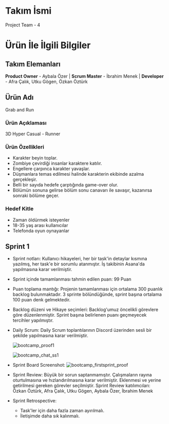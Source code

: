 # Takım İsmi
Project Team - 4


# Ürün İle İlgili Bilgiler

## Takım Elemanları
**Product Owner** - Aybala Özer | 
**Scrum Master** -  İbrahim Menek |
**Developer** -  Afra Çalık,  Utku Gögen,  Özkan Öztürk 

## Ürün Adı
Grab and Run

### Ürün Açıklaması

3D Hyper Casual - Runner

### Ürün Özellikleri 

- Karakter beyin toplar.
- Zombiye çevirdiği insanlar karaktere katılır.
- Engellere çarpınca karakter yavaşlar.
- Düşmanlara temas edilmesi halinde karakterin ekibinde azalma gerçekleşir.
- Belli bir sayıda hedefe çarptığında game-over olur.
- Bölümün sonuna gelirse bölüm sonu canavarı ile savaşır, kazanırsa sonraki bölüme geçer.

### Hedef Kitle

- Zaman öldürmek isteyenler
- 18-35 yaş arası kullanıcılar
- Telefonda oyun oynayanlar

## Sprint 1

- Sprint notları: Kullanıcı hikayeleri, her bir task'in detaylar kısmına yazılmış, her task'e bir sorumlu atanmıştır. İş takibinin Asana'da yapılmasına karar verilmiştir.

- Sprint içinde tamamlanması tahmin edilen puan: 99 Puan

- Puan toplama mantığı: Projenin tamamlanması için ortalama 300 puanlık backlog bulunmaktadır. 3 sprinte bölündüğünde, sprint başına ortalama 100 puan denk gelmektedir.

- Backlog düzeni ve Hikaye seçimleri: Backlog'umuz öncelikli görevlere göre düzenlenmiştir. Sprint başına belirlenen puanı geçmeyecek tercihler yapılmıştır.

- Daily Scrum: Daily Scrum toplantılarının Discord üzerinden sesli bir şekilde yapılmasına karar verilmiştir. 

  ![bootcamp_proof1](https://user-images.githubusercontent.com/90201048/167458822-83b4d0c5-401f-4363-bf25-607533139c65.png)

  ![bootcamp_chat_ss1](https://user-images.githubusercontent.com/90201048/167482374-fa17ae03-90a2-4fb2-bd96-632d4df540b8.png)


- Sprint Board Screenshot: ![bootcamp_firstsprint_proof](https://user-images.githubusercontent.com/90201048/167483521-baf1ceb7-d95b-4adb-b65d-9e07c2e994df.png)


- Sprint Review: Büyük bir sorun saptanmamıştır. Çalışmaların rayına oturtulmasına ve hızlandırılmasına karar verilmiştir. Eklenmesi ve yerine getirilmesi gereken görevler seçilmiştir. 
Sprint Review katılımcıları: Özkan Öztürk, Afra Çalık, Utku Gögen, Aybala Özer, İbrahim Menek

- Sprint Retrospective:
  - Task'ler için daha fazla zaman ayırılmalı.
  - İletişimde daha sık kalınmalı.
